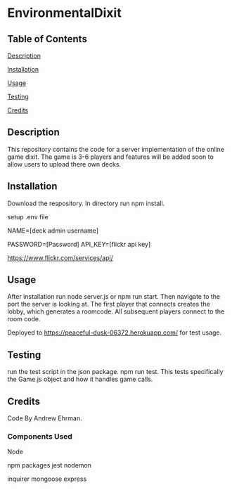 # EnvironmentalDixit

## Table of Contents
[Description](#description)

[Installation](#installation)

[Usage](#usage)

[Testing](#testing)

[Credits](#credits)

## Description
This repository contains the code for a server implementation of the online game dixit. The game is 3-6 players and features will be added soon to allow users to upload there own decks.

## Installation
Download the respository. In directory run npm install.

setup .env file

NAME=[deck admin username]

PASSWORD=[Password]
API_KEY=[flickr api key]

https://www.flickr.com/services/api/

## Usage
After installation run node server.js or npm run start. Then navigate to the port the server is looking at. The first player that connects creates the lobby, which generates a roomcode. All subsequent players connect to the room code. 

Deployed to https://peaceful-dusk-06372.herokuapp.com/ for test usage.

## Testing

run the test script in the json package. npm run test.
This tests specifically the Game.js object and how it handles game calls.

## Credits
Code By Andrew Ehrman.

### Components Used
Node

npm packages
jest
nodemon

inquirer
mongoose
express
